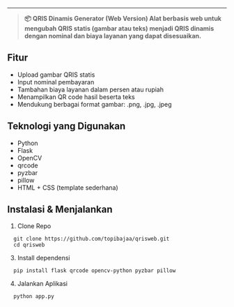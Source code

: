 
----
>**📦 QRIS Dinamis Generator (Web Version)
Alat berbasis web untuk mengubah QRIS statis (gambar atau teks) menjadi QRIS dinamis dengan nominal dan biaya layanan yang dapat disesuaikan.**


## Fitur
- Upload gambar QRIS statis 
- Input nominal pembayaran
- Tambahan biaya layanan dalam persen atau rupiah
- Menampilkan QR code hasil beserta teks 
- Mendukung berbagai format gambar: .png, .jpg, .jpeg

## Teknologi yang Digunakan
- Python 
- Flask
- OpenCV
- qrcode
- pyzbar
- pillow
- HTML + CSS (template sederhana)

## Instalasi & Menjalankan
1. Clone Repo
```
  git clone https://github.com/topibajaa/qrisweb.git
  cd qrisweb
```
3. Install dependensi
```
  pip install flask qrcode opencv-python pyzbar pillow
```
4. Jalankan Aplikasi
```
  python app.py
```

